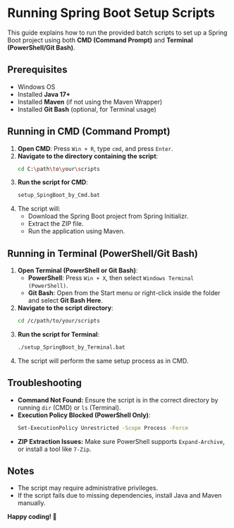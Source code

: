 # Running Spring Boot Setup Scripts

This guide explains how to run the provided batch scripts to set up a Spring Boot project using both **CMD (Command Prompt)** and **Terminal (PowerShell/Git Bash)**.

## Prerequisites
- Windows OS
- Installed **Java 17+**
- Installed **Maven** (if not using the Maven Wrapper)
- Installed **Git Bash** (optional, for Terminal usage)

## Running in CMD (Command Prompt)
1. **Open CMD**: Press `Win + R`, type `cmd`, and press `Enter`.
2. **Navigate to the directory containing the script**:
   ```sh
   cd C:\path\to\your\scripts
   ```
3. **Run the script for CMD**:
   ```sh
   setup_SpingBoot_by_Cmd.bat
   ```
4. The script will:
   - Download the Spring Boot project from Spring Initializr.
   - Extract the ZIP file.
   - Run the application using Maven.

## Running in Terminal (PowerShell/Git Bash)
1. **Open Terminal (PowerShell or Git Bash)**:
   - **PowerShell**: Press `Win + X`, then select `Windows Terminal (PowerShell)`.
   - **Git Bash**: Open from the Start menu or right-click inside the folder and select **Git Bash Here**.
2. **Navigate to the script directory**:
   ```sh
   cd /c/path/to/your/scripts
   ```
3. **Run the script for Terminal**:
   ```sh
   ./setup_SpringBoot_by_Terminal.bat
   ```
4. The script will perform the same setup process as in CMD.

## Troubleshooting
- **Command Not Found:** Ensure the script is in the correct directory by running `dir` (CMD) or `ls` (Terminal).
- **Execution Policy Blocked (PowerShell Only)**:
  ```sh
  Set-ExecutionPolicy Unrestricted -Scope Process -Force
  ```
- **ZIP Extraction Issues:** Make sure PowerShell supports `Expand-Archive`, or install a tool like `7-Zip`.

## Notes
- The script may require administrative privileges.
- If the script fails due to missing dependencies, install Java and Maven manually.

**Happy coding! 🚀**
